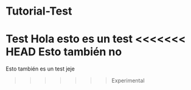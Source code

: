 # Tutorial-Test
Test
Hola esto es un test
<<<<<<< HEAD
Esto también no
=======
Esto también es un test
jeje
>>>>>>> Experimental
